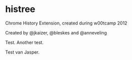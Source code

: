 histree
=======

Chrome History Extension, created during w00tcamp 2012

Created by @jkaizer, @bleskes and @anneveling

Test.
Another test.

Test van Jasper.

